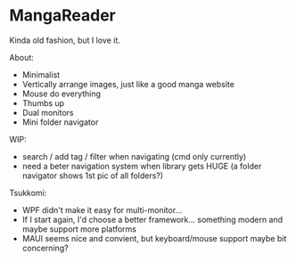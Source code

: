 # MangaReader
Kinda old fashion, but I love it.

About:
 - Minimalist
 - Vertically arrange images, just like a good manga website
 - Mouse do everything
 - Thumbs up
 - Dual monitors
 - Mini folder navigator

WIP:
 - search / add tag / filter when navigating (cmd only currently)
 - need a beter navigation system when library gets HUGE (a folder navigator shows 1st pic of all folders?)

Tsukkomi:
 - WPF didn't make it easy for multi-monitor...
 - If I start again, I'd choose a better framework... something modern and maybe support more platforms
 - MAUI seems nice and convient, but keyboard/mouse support maybe bit concerning?




